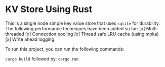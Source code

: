 # KV Store Using Rust

This is a single node simple key value store that uses `sqlite` for durability. The following performance techniques have been added so far:
[x] Multi-threaded
[x] Connection pooling
[x] Thread safe LRU cache (using moka)
[x] Write ahead logging

To run this project, you can run the following commands:

```cargo build```
followed by:
```cargo run```